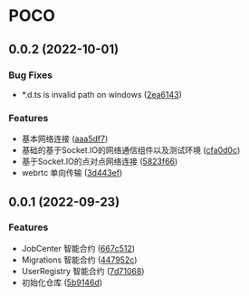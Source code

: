 # POCO

## 0.0.2 (2022-10-01)


### Bug Fixes

* *.d.ts is invalid path on windows ([2ea6143](https://github.com/DarkHighness/POCO/commit/2ea614333eb78d5dcc896053c43683cba5a7e992))


### Features

* 基本网络连接 ([aaa5df7](https://github.com/DarkHighness/POCO/commit/aaa5df7c56512dc0405aa28dabcd121b4a869b64))
* 基础的基于Socket.IO的网络通信组件以及测试环境 ([cfa0d0c](https://github.com/DarkHighness/POCO/commit/cfa0d0c83ea6c721fdd70b4c85b3cbc566f7e4ed))
* 基于Socket.IO的点对点网络连接 ([5823f66](https://github.com/DarkHighness/POCO/commit/5823f66b648573ac833451d73672906260275ba6))
* webrtc 单向传输 ([3d443ef](https://github.com/DarkHighness/POCO/commit/3d443ef9366fff75ca852021a14119d214fe6934))



## 0.0.1 (2022-09-23)


### Features

* JobCenter 智能合约 ([667c512](https://github.com/DarkHighness/POCO/commit/667c512e19f77a5519b2d2b7b41d82a7380c3ea1))
* Migrations 智能合约 ([447952c](https://github.com/DarkHighness/POCO/commit/447952c6ce5ec157f19bc842dcccedc0bb66dcd8))
* UserRegistry 智能合约 ([7d71068](https://github.com/DarkHighness/POCO/commit/7d710685b066aa0a1b3786929d1e3659fcc19bf2))
* 初始化仓库 ([5b9146d](https://github.com/DarkHighness/POCO/commit/5b9146d542bab2dca94cf33e4e2a8e3b77ccbfc2))



